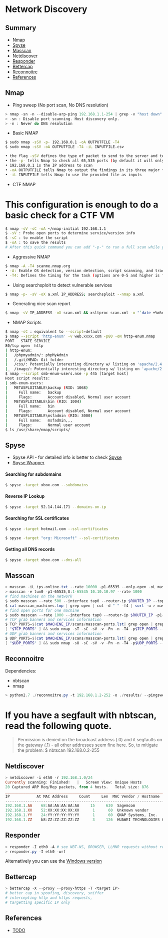 # Network Discovery

## Summary

- [Nmap](#nmap)
- [Spyse](#spyse)
- [Masscan](#masscan)
- [Netdiscover](#netdiscover)
- [Responder](#responder)
- [Bettercap](#bettercap)
- [Reconnoitre](#reconnoitre)
- [References](#references)

## Nmap

* Ping sweep (No port scan, No DNS resolution)

```powershell
> nmap -sn -n --disable-arp-ping 192.168.1.1-254 | grep -v "host down"
> -sn : Disable port scanning. Host discovery only.
> -n : Never do DNS resolution
```
* Basic NMAP
```bash
$ sudo nmap -sSV -p- 192.168.0.1 -oA OUTPUTFILE -T4
$ sudo nmap -sSV -oA OUTPUTFILE -T4 -iL INPUTFILE.csv

• the flag -sSV defines the type of packet to send to the server and tells Nmap to try and determine any service on open ports
• the -p- tells Nmap to check all 65,535 ports (by default it will only check the most popular 1,000)
• 192.168.0.1 is the IP address to scan
• -oA OUTPUTFILE tells Nmap to output the findings in its three major formats at once using the filename "OUTPUTFILE"
• -iL INPUTFILE tells Nmap to use the provided file as inputs
```
* CTF NMAP
# This configuration is enough to do a basic check for a CTF VM
```bash
$ nmap -sV -sC -oA ~/nmap-initial 192.168.1.1
$ -sV : Probe open ports to determine service/version info
$ -sC : to enable the script
$ -oA : to save the results
# After this quick command you can add "-p-" to run a full scan while you work with the previous result
```
* Aggressive NMAP
```bash
$ nmap -A -T4 scanme.nmap.org
• -A: Enable OS detection, version detection, script scanning, and traceroute
• -T4: Defines the timing for the task (options are 0-5 and higher is faster)
```
* Using searchsploit to detect vulnerable services
```bash
$ nmap -p- -sV -oX a.xml IP_ADDRESS; searchsploit --nmap a.xml
```
* Generating nice scan report
```bash
$ nmap -sV IP_ADDRESS -oX scan.xml && xsltproc scan.xml -o "`date +%m%d%y`_report.html"
```
* NMAP Scripts
```bash
$ nmap -sC : equivalent to --script=default
$ nmap --script 'http-enum' -v web.xxxx.com -p80 -oN http-enum.nmap
PORT   STATE SERVICE
80/tcp open  http
| http-enum:
|   /phpmyadmin/: phpMyAdmin
|   /.git/HEAD: Git folder
|   /css/: Potentially interesting directory w/ listing on 'apache/2.4.10 (debian)'
|_  /image/: Potentially interesting directory w/ listing on 'apache/2.4.10 (debian)'
$ nmap --script smb-enum-users.nse -p 445 [target host]
Host script results:
| smb-enum-users:
|   METASPLOITABLE\backup (RID: 1068)
|     Full name:   backup
|     Flags:       Account disabled, Normal user account
|   METASPLOITABLE\bin (RID: 1004)
|     Full name:   bin
|     Flags:       Account disabled, Normal user account
|   METASPLOITABLE\msfadmin (RID: 3000)
|     Full name:   msfadmin,,,
|     Flags:       Normal user account
$ ls /usr/share/nmap/scripts/
```
## Spyse
* Spyse API - for detailed info is better to check [Spyse](https://spyse.com/)
* [Spyse Wrapper](https://github.com/zeropwn/spyse.py)

#### Searching for subdomains
```bash
$ spyse -target xbox.com --subdomains
```
#### Reverse IP Lookup
```bash
$ spyse -target 52.14.144.171 --domains-on-ip
```
#### Searching for SSL certificates
```bash
$ spyse -target hotmail.com --ssl-certificates
```
```bash
$ spyse -target "org: Microsoft" --ssl-certificates
```
#### Getting all DNS records
```bash
$ spyse -target xbox.com --dns-all
```
## Masscan
```powershell
> masscan -iL ips-online.txt --rate 10000 -p1-65535 --only-open -oL masscan.out
> masscan -e tun0 -p1-65535,U:1-65535 10.10.10.97 --rate 1000
# find machines on the network
$ sudo masscan --rate 500 --interface tap0 --router-ip $ROUTER_IP --top-ports 100 $NETWORK -oL masscan_machines.tmp
$ cat masscan_machines.tmp | grep open | cut -d " " -f4 | sort -u > masscan_machines.lst
# find open ports for one machine
$ sudo masscan --rate 1000 --interface tap0 --router-ip $ROUTER_IP -p1-65535,U:1-65535 $MACHINE_IP --banners -oL $MACHINE_IP/scans/masscan-ports.lst
# TCP grab banners and services information
$ TCP_PORTS=$(cat $MACHINE_IP/scans/masscan-ports.lst| grep open | grep tcp | cut -d " " -f3 | tr '\n' ',' | head -c -1)
[ "$TCP_PORTS" ] && sudo nmap -sT -sC -sV -v -Pn -n -T4 -p$TCP_PORTS --reason --version-intensity=5 -oA $MACHINE_IP/scans/nmap_tcp $MACHINE_IP
# UDP grab banners and services information
$ UDP_PORTS=$(cat $MACHINE_IP/scans/masscan-ports.lst| grep open | grep udp | cut -d " " -f3 | tr '\n' ',' | head -c -1)
[ "$UDP_PORTS" ] && sudo nmap -sU -sC -sV -v -Pn -n -T4 -p$UDP_PORTS --reason --version-intensity=5 -oA $MACHINE_IP/scans/nmap_udp $MACHINE_IP
```
## Reconnoitre
Dependencies:
* nbtscan
* nmap
```powershell
> python2.7 ./reconnoitre.py -t 192.168.1.2-252 -o ./results/ --pingsweep --hostnames --services --quick
```
# If you have a segfault with nbtscan, read the following quote.
> Permission is denied on the broadcast address (.0) and it segfaults on the gateway (.1) - all other addresses seem fine here. So, to mitigate the problem: 
$ nbtscan 192.168.0.2-255
## Netdiscover
```powershell
> netdiscover -i eth0 -r 192.168.1.0/24
Currently scanning: Finished!   |   Screen View: Unique Hosts
20 Captured ARP Req/Rep packets, from 4 hosts.   Total size: 876
_____________________________________________________________________________
IP            At MAC Address     Count     Len  MAC Vendor / Hostname
-----------------------------------------------------------------------------
192.168.1.AA    68:AA:AA:AA:AA:AA     15     630  Sagemcom
192.168.1.XX    52:XX:XX:XX:XX:XX      1      60  Unknown vendor
192.168.1.YY    24:YY:YY:YY:YY:YY      1      60  QNAP Systems, Inc.
192.168.1.ZZ    b8:ZZ:ZZ:ZZ:ZZ:ZZ      3     126  HUAWEI TECHNOLOGIES CO.,LTD  
```
## Responder
```powershell
> responder -I eth0 -A # see NBT-NS, BROWSER, LLMNR requests without responding.
> responder.py -I eth0 -wrf
```
Alternatively you can use the [Windows version](https://github.com/lgandx/Responder-Windows)
## Bettercap
```powershell
> bettercap -X --proxy --proxy-https -T <target IP>
# better cap in spoofing, discovery, sniffer
# intercepting http and https requests,
# targetting specific IP only
```
## References

* [TODO](TODO)
